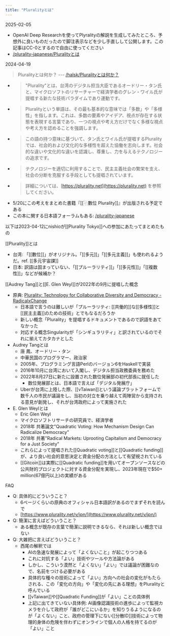 ```yaml
---
title: "Pluralityとは"
---
```


2025-02-05
- OpenAI Deep Researchを使ってPlyralityの解説を生成してみたところ、予想外に良いものだったので脚注表示などを少し手直しして公開します。この記事はCC-0とするので自由に使ってください
- [/plurality-japanese/Pluralityとは](https://scrapbox.io/plurality-japanese/Pluralityとは)

2024-04-19
> Pluralityとは何か？ --- [/halsk/Pluralityとは何か？](https://scrapbox.io/halsk/Pluralityとは何か？)
- > "Plurality"とは、台湾のデジタル担当大臣であるオードリー・タン氏と、マイクロソフトのリサーチャーで経済学者のグレン・ワイル氏が提唱する新たな技術パラダイムであり運動です。
- > Pluralityという単語は、その最も基本的な意味では「多数」や「多様性」を指します。これは、多数の要素やアイデア、視点が存在する状態を表現する言葉であり、一つの視点や考え方だけでなく多様な視点や考え方を認めることを強調します。
- > この語の持つ意味に基づいて、タン氏とワイル氏が提唱するPluralityでは、社会的および文化的な多様性を超えた協働を志向します。社会的な違いや文化的な違いを認識し、尊重し、力を与えるテクノロジーの追求です。
- > テクノロジーを適切に利用することで、民主主義社会の繁栄を支え、社会の分断を克服する手段としても提唱されています。
- > 詳細については、[https://plurality.net](https://plurality.net) を参照してください。
- 5/20にこの考えをまとめた書籍『[[⿻數位 Plurality]]』が出版される予定である
- この本に関する日本語フォーラムもある: [/plurality-japanese](https://scrapbox.io/plurality-japanese)


以下は2023-04-12にnishioが[[Plurality Tokyo]]への参加にあたってまとめたもの

[[Plurality]]とは
- 台湾: 「[[數位]]」がオリジナル。「[[多元]]」「[[多元主義]]」も使われるようだ。ref. [[多元宇宙課]]
- 日本: 訳語は固まっていない、「[[プルーラリティ]]」「[[多元性]]」「[[複数性]]」などが候補か？

[[Audrey Tang]]と[[E. Glen Weyl]]が2022年の9月に提唱した概念
- 原典: [Plurality: Technology for Collaborative Diversity and Democracy - RadicalxChange](https://www.radicalxchange.org/media/blog/plurality-technology-for-collaborative-diversity-and-democracy/#english)
    - 日本語で言うのは難しいが「プルーラリティ: [[共働的]]な[[多様性]]と[[民主主義]]のための技術」とでもなるだろうか
    - 新しい概念「Plurality」を提唱するドキュメントであるので訳語をあてなかった
    - 対応する概念Singularityが「シンギュラリティ」と訳されているのでそれに揃えてカタカナとした
- Audrey Tangとは
    - 唐 鳳、オードリー・タン
    - 中華民国のプログラマー、政治家
    - 2005年、プログラミング言語Perlのバージョン6をHaskellで実装
    - 2016年10月に台湾において入閣し、デジタル担当政務委員を務めた
    - 2022年8月27日に新たに設置された数位発展部の初代部長に就任した
        - 数位発展部とは、日本語で言えば「デジタル発展庁」
    - Uberが台湾に上陸した際、[[vTaiwan]]という議論プラットフォームで数千人の市民が議論をし、当初の対立を乗り越えて両陣営から支持される意見が創発し、それが台湾政府によって実施された
- E. Glen Weylとは
    - Eric Glen Weyl
    - マイクロソフトリサーチの研究員で、経済学者
    - 2018年 共著論文"Quadratic Voting: How Mechanism Design Can Radicalize Democracy"
    - 2018年 共著"Radical Markets: Uprooting Capitalism and Democracy for a Just Society"
    - これらによって提唱された[[Quadratic voting]]と[[Quadratic funding]]が、より良い社会的意思決定と資金分配の方法として有望視されている
    - [[Gitcoin]]は実際に[[Quadratic funding]]を用いてオープンソースなどの公共財的プロジェクトに対する資金分配を実現し、2023年現在で$50+ million(67億円以上)の実績がある

FAQ
- Q: 具体的にどういうこと？
    - 6ページくらいの原典のオフィシャル日本語訳があるのでまずそれを読んで
    - [https://www.plurality.net/v/jpn/](https://www.plurality.net/v/jpn/)
- Q: 簡潔に言えばどういうこと？
    - ある概念が既存の言葉で簡潔に説明できるなら、それは新しい概念ではない
- Q: 大雑把に言えばどういうこと？
    - 西尾の解釈では
        - AIの急速な発展によって「よくないこと」が起こりつつある
        - これに対抗する「よい」技術やツールや方法論がある
        - しかし、こういう漠然と「よくない」「よい」では議論が困難なので、名前をつける必要がある
        - 具体的な種々の技術によって「よい」方向への社会の変化がもたらされる、この「変化の方向」や「変化の先にある理想」をPluralityと呼んでいる
        - [[vTaiwan]]や[[Quadratic Funding]]が「よい」ことの具体例
        - 上記に出てきていない具体例: AI画像認識技術の進歩によって監視カメラを介して政府が「誰がどこにいるか」を知りうるようになるのが「よくない」こと、政府の管理下にない[[分散ID]]技術によって物理的身体の危険を伴わずにオンラインで個人の人格を持てるのが「よい」こと

